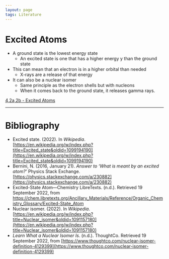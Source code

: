 ```yaml
---
layout: page
tags: Literature 
---
```


# Excited Atoms

- A ground state is the lowest energy state
	- An excited state is one that has a higher energy y than the ground state
- This can mean that an electron is in a higher orbital than needed
	- X-rays are a release of that energy
- It can also be a nuclear isomer
	- Same principle as the electron shells but with nucleons
	- When it comes back to the ground state, it releases gamma rays.

[4,2a,2b - Excited Atoms](../4,2a,2b%20-%20Excited%20Atoms)

---

# Bibliography

- Excited state. (2022). In _Wikipedia_. [https://en.wikipedia.org/w/index.php?title=Excited_state&oldid=1099194190](https://en.wikipedia.org/w/index.php?title=Excited_state&oldid=1099194190)
- Bernini, N. (2016, January 21). _Answer to ‘What is meant by an excited atom?’_ Physics Stack Exchange. [https://physics.stackexchange.com/a/230882](https://physics.stackexchange.com/a/230882)
- Excited-State Atom—Chemistry LibreTexts. (n.d.). Retrieved 19 September 2022, from https://chem.libretexts.org/Ancillary_Materials/Reference/Organic_Chemistry_Glossary/Excited-State_Atom
- Nuclear isomer. (2022). In _Wikipedia_. [https://en.wikipedia.org/w/index.php?title=Nuclear_isomer&oldid=1091157180](https://en.wikipedia.org/w/index.php?title=Nuclear_isomer&oldid=1091157180)
- _Learn What a Nuclear Isomer Is_. (n.d.). ThoughtCo. Retrieved 19 September 2022, from [https://www.thoughtco.com/nuclear-isomer-definition-4129399](https://www.thoughtco.com/nuclear-isomer-definition-4129399)